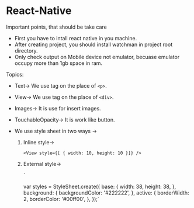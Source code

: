 # React-Native
Important points, that should be take care
- First you have to intall react native in you machine.
- After creating project, you should install watchman in project root directory.
- Only check output on Mobile device not emulator, becuase emulator occupy more than 1gb space in ram.

Topics:
- Text-> We use <Text> tag on the place of `<p>`.
- View-> We use <View> tag on the place of `<div>`.
- Images-> It is use for insert images.
- TouchableOpacity-> It is work like button.
- We use style sheet in two ways ->
	
	1. Inline style->
			
		`<View style={[ { width: 10, height: 10 }]} />`

	
	2. External style->

		`<Text style={styles.base} />
		<View style={styles.background} />

		var styles = StyleSheet.create({
		  base: {
		    width: 38,
		    height: 38,
		  },
		  background: {
		    backgroundColor: '#222222',
		  },
		  active: {
		    borderWidth: 2,
		    borderColor: '#00ff00',
		  },
		});`